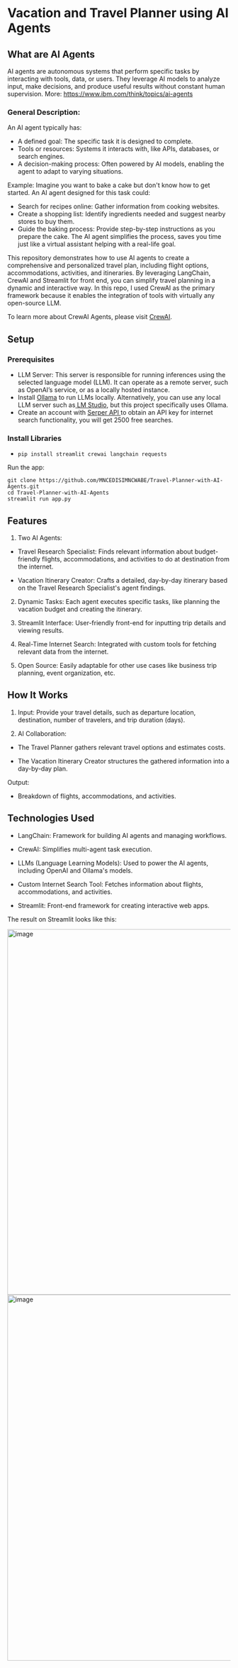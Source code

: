 # Vacation and Travel Planner using AI Agents

## What are AI Agents
AI agents are autonomous systems that perform specific tasks by interacting with tools, data, or users. They leverage AI models to analyze input, make decisions, and produce useful results without constant human supervision. More: https://www.ibm.com/think/topics/ai-agents

### General Description:
An AI agent typically has:
- A defined goal: The specific task it is designed to complete.
- Tools or resources: Systems it interacts with, like APIs, databases, or search engines.
- A decision-making process: Often powered by AI models, enabling the agent to adapt to varying situations.

Example:
Imagine you want to bake a cake but don't know how to get started. An AI agent designed for this task could:
- Search for recipes online: Gather information from cooking websites.
- Create a shopping list: Identify ingredients needed and suggest nearby stores to buy them.
- Guide the baking process: Provide step-by-step instructions as you prepare the cake.
The AI agent simplifies the process, saves you time just like a virtual assistant helping with a real-life goal.

This repository demonstrates how to use AI agents to create a comprehensive and personalized travel plan, including flight options, accommodations, activities, and itineraries. By leveraging LangChain, CrewAI and Streamlit for front end, you can simplify travel planning in a dynamic and interactive way. In this repo, I used CrewAI as the primary framework because it enables the integration of tools with virtually any open-source LLM.

To learn more about CrewAI Agents, please visit [CrewAI](https://docs.crewai.com/introduction).

## Setup

### Prerequisites

- LLM Server: This server is responsible for running inferences using the selected language model (LLM). It can operate as a remote server, such as OpenAI’s service, or as a locally hosted instance.
- Install [Ollama](https://ollama.com/) to run LLMs locally. Alternatively, you can use any local LLM server such as[ LM Studio](https://lmstudio.ai/), but this project specifically uses Ollama.
- Create an account with [Serper API ](https://serper.dev/) to obtain an API key for internet search functionality, you will get 2500 free searches.

### Install Libraries
- ```pip install streamlit crewai langchain requests```

Run the app:
```
git clone https://github.com/MNCEDISIMNCWABE/Travel-Planner-with-AI-Agents.git
cd Travel-Planner-with-AI-Agents
streamlit run app.py
```

## Features

1. Two AI Agents:

- Travel Research Specialist: Finds relevant information about budget-friendly flights, accommodations, and activities to do at destination from the internet.

- Vacation Itinerary Creator: Crafts a detailed, day-by-day itinerary based on the Travel Research Specialist's agent findings.

2. Dynamic Tasks: Each agent executes specific tasks, like planning the vacation budget and creating the itinerary.

3. Streamlit Interface: User-friendly front-end for inputting trip details and viewing results.

4. Real-Time Internet Search: Integrated with custom tools for fetching relevant data from the internet.

5. Open Source: Easily adaptable for other use cases like business trip planning, event organization, etc.

## How It Works

1. Input: Provide your travel details, such as departure location, destination, number of travelers, and trip duration (days).

2. AI Collaboration:

- The Travel Planner gathers relevant travel options and estimates costs.
  
- The Vacation Itinerary Creator structures the gathered information into a day-by-day plan.

Output:

- Breakdown of flights, accommodations, and activities.

## Technologies Used

- LangChain: Framework for building AI agents and managing workflows.

- CrewAI: Simplifies multi-agent task execution.

- LLMs (Language Learning Models): Used to power the AI agents, including OpenAI and Ollama's models.

- Custom Internet Search Tool: Fetches information about flights, accommodations, and activities.
  
- Streamlit: Front-end framework for creating interactive web apps.


The result on Streamlit looks like this:

<img width="825" alt="image" src="https://github.com/user-attachments/assets/e3a1b8fc-a9e8-4470-88c8-825772ad6ffd">

<img width="826" alt="image" src="https://github.com/user-attachments/assets/4f6d720f-d5e3-4525-8a34-800952c9aad5">
